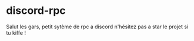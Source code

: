# discord-rpc

Salut les gars, petit sytème de rpc a discord n'hésitez pas a star le projet si tu kiffe !
